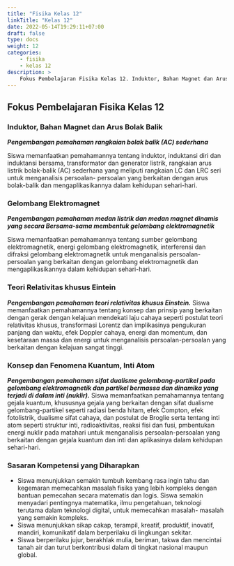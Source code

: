 ```yaml
---
title: "Fisika Kelas 12"
linkTitle: "Kelas 12"
date: 2022-05-14T19:29:11+07:00
draft: false
type: docs
weight: 12
categories:
    - fisika
    - kelas 12
description: >
    Fokus Pembelajaran Fisika Kelas 12. Induktor, Bahan Magnet dan Arus Bolak Balik. Gelombang Elektromagnet. Teori Relativitas khusus Eintein. Konsep dan Fenomena Kuantum, Inti Atom.
---
```


## Fokus Pembelajaran Fisika Kelas 12

### Induktor, Bahan Magnet dan Arus Bolak Balik
***Pengembangan pemahaman rangkaian bolak balik (AC) sederhana***

Siswa memanfaatkan pemahamannya tentang induktor, induktansi diri dan induktansi bersama, transformator dan generator listrik, rangkaian arus listrik bolak-balik (AC) sederhana yang meliputi rangkaian LC dan LRC seri untuk menganalisis persoalan- persoalan yang berkaitan dengan arus bolak-balik dan mengaplikasikannya dalam kehidupan sehari-hari.

### Gelombang Elektromagnet
***Pengembangan pemahaman medan listrik dan medan magnet dinamis yang secara Bersama-sama membentuk gelombang elektromagnetik***

Siswa memanfaatkan pemahamannya tentang sumber gelombang elektromagnetik, energi gelombang elektromagnetik, interferensi dan difraksi gelombang elektromagnetik untuk menganalisis persoalan-persoalan yang berkaitan dengan gelombang elektromagnetik dan mengaplikasikannya dalam kehidupan sehari-hari.

### Teori Relativitas khusus Eintein
***Pengembangan pemahaman teori relativitas khusus Einstein.***
Siswa memanfaatkan pemahamannya tentang konsep dan prinsip yang berkaitan dengan gerak dengan kelajuan mendekati laju cahaya seperti postulat teori relativitas khusus, transformasi Lorentz dan implikasinya pengukuran panjang dan waktu, efek Doppler cahaya, energi dan momentum, dan kesetaraan massa dan energi untuk menganalisis persoalan-persoalan yang berkaitan dengan kelajuan sangat tinggi.

### Konsep dan Fenomena Kuantum, Inti Atom
***Pengembangan pemahaman sifat dualisme gelombang-partikel pada gelombang elektromagnetik dan partikel bermassa dan dinamika yang terjadi di dalam inti (nuklir).***
Siswa memanfaatkan pemahamannya tentang gejala kuantum, khususnya gejala yang berkaitan dengan sifat dualisme gelombang-partikel seperti radiasi benda hitam, efek Compton, efek fotolistrik, dualisme sifat cahaya, dan postulat de Broglie serta tentang inti atom seperti struktur inti, radioaktivitas, reaksi fisi dan fusi, pmbentukan energi nuklir pada matahari untuk menganalisis persoalan-persoalan yang berkaitan dengan gejala kuantum dan inti dan aplikasinya dalam kehidupan sehari-hari.

### Sasaran Kompetensi yang Diharapkan
- Siswa menunjukkan semakin tumbuh kembang rasa ingin tahu dan kegemaran memecahkan masalah fisika yang lebih kompleks dengan bantuan pemecahan secara matematis dan logis. Siswa semakin menyadari pentingnya matematika, ilmu pengetahuan, teknologi terutama dalam teknologi digital, untuk memecahkan masalah- masalah yang semakin kompleks.
- Siswa menunjukkan sikap cakap, terampil, kreatif, produktif, inovatif, mandiri, komunikatif dalam berperilaku di lingkungan sekitar.
- Siswa berperilaku jujur, berakhlak mulia, beriman, takwa dan mencintai tanah air dan turut berkontribusi dalam di tingkat nasional maupun global.